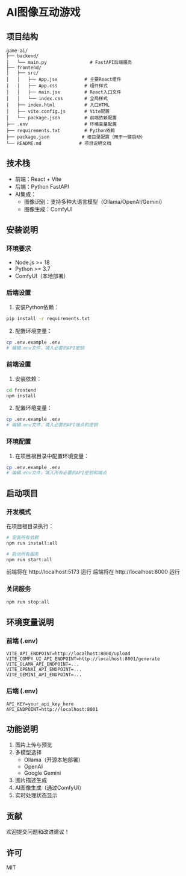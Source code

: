 # AI图像互动游戏

## 项目结构

```
game-ai/
├── backend/
│   └── main.py                # FastAPI后端服务
├── frontend/
│   ├── src/
│   │   ├── App.jsx          # 主要React组件
│   │   ├── App.css          # 组件样式
│   │   ├── main.jsx         # React入口文件
│   │   └── index.css        # 全局样式
│   ├── index.html           # 入口HTML
│   ├── vite.config.js       # Vite配置
│   └── package.json         # 前端依赖配置
├── .env                     # 环境变量配置
├── requirements.txt         # Python依赖
├── package.json            # 根目录配置（用于一键启动）
└── README.md              # 项目说明文档
```

## 技术栈

- 前端：React + Vite
- 后端：Python FastAPI
- AI集成：
  - 图像识别：支持多种大语言模型（Ollama/OpenAI/Gemini）
  - 图像生成：ComfyUI

## 安装说明

### 环境要求

- Node.js >= 18
- Python >= 3.7
- ComfyUI（本地部署）

### 后端设置

1. 安装Python依赖：
```bash
pip install -r requirements.txt
```

2. 配置环境变量：
```bash
cp .env.example .env
# 编辑.env文件，填入必要的API密钥
```

### 前端设置

1. 安装依赖：
```bash
cd frontend
npm install
```

2. 配置环境变量：
```bash
cp .env.example .env
# 编辑.env文件，填入必要的API端点和密钥
```

### 环境配置

1. 在项目根目录中配置环境变量：
```bash
cp .env.example .env
# 编辑.env文件，填入所有必要的API密钥和端点
```

## 启动项目

### 开发模式

在项目根目录执行：
```bash
# 安装所有依赖
npm run install:all

# 启动所有服务
npm run start:all
```

前端将在 http://localhost:5173 运行
后端将在 http://localhost:8000 运行

### 关闭服务

```bash
npm run stop:all
```

## 环境变量说明

### 前端 (.env)
```
VITE_API_ENDPOINT=http://localhost:8000/upload
VITE_COMFY_UI_API_ENDPOINT=http://localhost:8001/generate
VITE_OLAMA_API_ENDPOINT=...
VITE_OPENAI_API_ENDPOINT=...
VITE_GEMINI_API_ENDPOINT=...
```

### 后端 (.env)
```
API_KEY=your_api_key_here
API_ENDPOINT=http://localhost:8001
```

## 功能说明

1. 图片上传与预览
2. 多模型选择
   - Ollama（开源本地部署）
   - OpenAI
   - Google Gemini
3. 图片描述生成
4. AI图像生成（通过ComfyUI）
5. 实时处理状态显示

## 贡献

欢迎提交问题和改进建议！

## 许可

MIT
